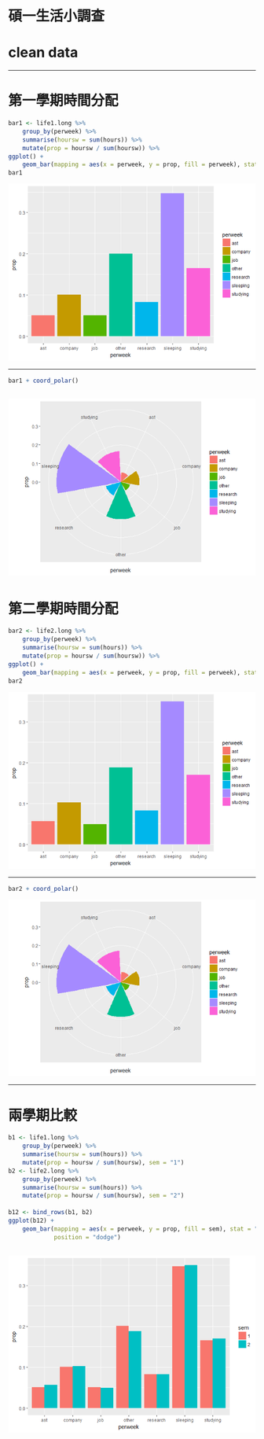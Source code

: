 碩一生活小調查
================

clean data
==========

------------------------------------------------------------------------

第一學期時間分配
================

``` r
bar1 <- life1.long %>%
    group_by(perweek) %>%
    summarise(hoursw = sum(hours)) %>%
    mutate(prop = hoursw / sum(hoursw)) %>%
ggplot() +
    geom_bar(mapping = aes(x = perweek, y = prop, fill = perweek), stat = "identity")
bar1
```

![](lifesurvey_files/figure-markdown_github/unnamed-chunk-2-1.png)

------------------------------------------------------------------------

``` r
bar1 + coord_polar()
```

![](lifesurvey_files/figure-markdown_github/unnamed-chunk-3-1.png)
------------------------------------------------------------------

第二學期時間分配
================

``` r
bar2 <- life2.long %>%
    group_by(perweek) %>%
    summarise(hoursw = sum(hours)) %>%
    mutate(prop = hoursw / sum(hoursw)) %>%
ggplot() +
    geom_bar(mapping = aes(x = perweek, y = prop, fill = perweek), stat = "identity")
bar2
```

![](lifesurvey_files/figure-markdown_github/unnamed-chunk-4-1.png)

------------------------------------------------------------------------

``` r
bar2 + coord_polar()
```

![](lifesurvey_files/figure-markdown_github/unnamed-chunk-5-1.png)

------------------------------------------------------------------------

兩學期比較
==========

``` r
b1 <- life1.long %>%
    group_by(perweek) %>%
    summarise(hoursw = sum(hours)) %>%
    mutate(prop = hoursw / sum(hoursw), sem = "1")
b2 <- life2.long %>%
    group_by(perweek) %>%
    summarise(hoursw = sum(hours)) %>%
    mutate(prop = hoursw / sum(hoursw), sem = "2")

b12 <- bind_rows(b1, b2)
ggplot(b12) +
    geom_bar(mapping = aes(x = perweek, y = prop, fill = sem), stat = "identity",
             position = "dodge")
```

![](lifesurvey_files/figure-markdown_github/unnamed-chunk-6-1.png)
------------------------------------------------------------------
